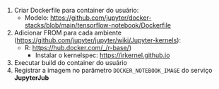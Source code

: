 1. Criar Dockerfile para container do usuário:
    * Modelo: https://github.com/jupyter/docker-stacks/blob/main/tensorflow-notebook/Dockerfile 
1. Adicionar FROM para cada ambiente (https://github.com/jupyter/jupyter/wiki/Jupyter-kernels):
    * R: https://hub.docker.com/_/r-base/)
        - Instalar o kernelspec: https://irkernel.github.io 
1. Executar build do container do usuário
1. Registrar a imagem no parâmetro `DOCKER_NOTEBOOK_IMAGE` do serviço **JupyterJub**